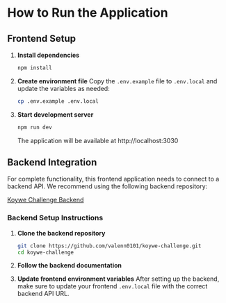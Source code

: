 # How to Run the Application

## Frontend Setup

1. **Install dependencies**

   ```bash
   npm install
   ```

2. **Create environment file**
   Copy the `.env.example` file to `.env.local` and update the variables as needed:

   ```bash
   cp .env.example .env.local
   ```

3. **Start development server**
   ```bash
   npm run dev
   ```
   The application will be available at http://localhost:3030

## Backend Integration

For complete functionality, this frontend application needs to connect to a backend API. We recommend using the following backend repository:

[Koywe Challenge Backend](https://github.com/valenn0101/koywe-challenge)

### Backend Setup Instructions

1. **Clone the backend repository**

   ```bash
   git clone https://github.com/valenn0101/koywe-challenge.git
   cd koywe-challenge
   ```

2. **Follow the backend documentation**

3. **Update frontend environment variables**
   After setting up the backend, make sure to update your frontend `.env.local` file with the correct backend API URL.
